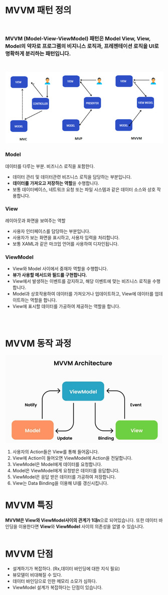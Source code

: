 # MVVM 패턴 정의

<br/>

### **MVVM (Model-View-ViewModel)** 패턴은 Model View, View, Model의 약자로 프로그램의 비지니스 로직과, 프레젠테이션 로직을 UI로 명확하게 분리하는 패턴입니다.

<br/>

![alt text](img/mvvm.png)

### **Model**

데이터를 다루는 부분. 비즈니스 로직을 포함한다.

- 데이터 관리 및 데이터관련 비즈니스 로직을 담당하는 부분입니다.
- **데이터를 가져오고 저장하는 역할**을 수행합니다.
- 보통 데이터베이스, 네트워크 요청 또는 파일 시스템과 같은 데이터 소스와 상호 작용합니다.

### **View**

레이아웃과 화면을 보여주는 역할

- 사용자 인터페이스를 담당하는 부분입니다.
- 사용자가 보는 화면을 표시하고, 사용자 입력을 처리합니다.
- 보통 XAML과 같은 마크업 언어를 사용하여 디자인됩니다.

### **ViewModel**

- View와 Model 사이에서 중재자 역할을 수행합니다.
- **뷰가 사용할 메서드와 필드를 구현합니다.**
- View에서 발생하는 이벤트를 감지하고, 해당 이벤트에 맞는 비즈니스 로직을 수행합니다.
- Model과 상호작용하여 데이터를 가져오거나 업데이트하고, View에 데이터를 업데이트하는 역할을 합니다.
- View에 표시할 데이터를 가공하여 제공하는 역할을 합니다.

<br/><br/>

# MVVM 동작 과정

![alt text](img/mvvm2.png)

1. 사용자의 Action들은 View를 통해 들어옵니다.
2. View에 Action이 들어오면 ViewModel에 Action을 전달합니다.
3. ViewModel은 Model에게 데이터를 요청합니다.
4. Model은 ViewModel에게 요청받은 데이터를 응답합니다.
5. ViewModel은 응답 받은 데이터를 가공하여 저장합니다.
6. View는 Data Binding을 이용해 UI를 갱신시킵니다.

# MVVM 특징

**MVVM은 View와 ViewModel사이의 관계가 1대n**으로 되어있습니다. 또한 데이터 바인딩을 이용한다면 **View**와 **ViewModel** 사이의 의존성을 없앨 수 있습니다.
<br/><br/>

# MVVM 단점

- 설계하기가 복잡하다. (Rx,데이터 바인딩에 대한 지식 필요)
- 뷰모델이 비대해질 수 있다.
- 데이터 바인딩으로 인한 메모리 소모가 심하다.
- ViewModel 설계가 복잡하다는 단점이 있습니다.
